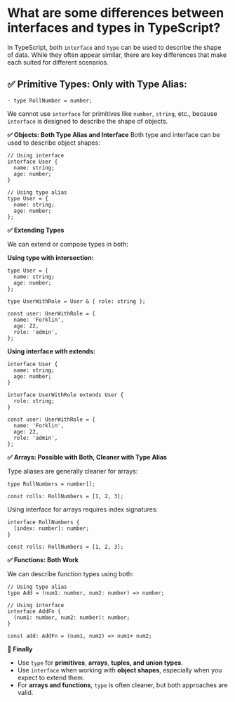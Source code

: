# **What are some differences between interfaces and types in TypeScript?**

In TypeScript, both `interface` and `type` can be used to describe the shape of data. While they often appear similar, there are key differences that make each suited for different scenarios.

## **✅ Primitive Types: Only with Type Alias:**

    - type RollNumber = number;

We cannot use `interface` for primitives like `number`, `string`, etc., because `interface` is designed to describe the shape of objects.

**✅ Objects: Both Type Alias and Interface**
Both type and interface can be used to describe object shapes:

```
// Using interface
interface User {
  name: string;
  age: number;
}

// Using type alias
type User = {
  name: string;
  age: number;
};
```

**✅ Extending Types**

We can extend or compose types in both:

**Using type with intersection:**

```
type User = {
  name: string;
  age: number;
};

type UserWithRole = User & { role: string };

const user: UserWithRole = {
  name: 'Forklin',
  age: 22,
  role: 'admin',
};
```

**Using interface with extends:**

```
interface User {
  name: string;
  age: number;
}

interface UserWithRole extends User {
  role: string;
}

const user: UserWithRole = {
  name: 'Forklin',
  age: 22,
  role: 'admin',
};
```

**✅ Arrays: Possible with Both, Cleaner with Type Alias**

Type aliases are generally cleaner for arrays:
```
type RollNumbers = number[];

const rolls: RollNumbers = [1, 2, 3];
```


Using interface for arrays requires index signatures:
```
interface RollNumbers {
  [index: number]: number;
}

const rolls: RollNumbers = [1, 2, 3];
```

**✅ Functions: Both Work**

We can describe function types using both:

```
// Using type alias
type Add = (num1: number, num2: number) => number;

// Using interface
interface AddFn {
  (num1: number, num2: number): number;
}

const add: AddFn = (num1, num2) => num1+ num2;
```


**🎯 Finally**
- Use `type` for **primitives**, **arrays**, **tuples, and union types**.
- Use `interface` when working with **object shapes**, especially when you expect to extend them.
- For **arrays and functions**, `type` is often cleaner, but both approaches are valid.